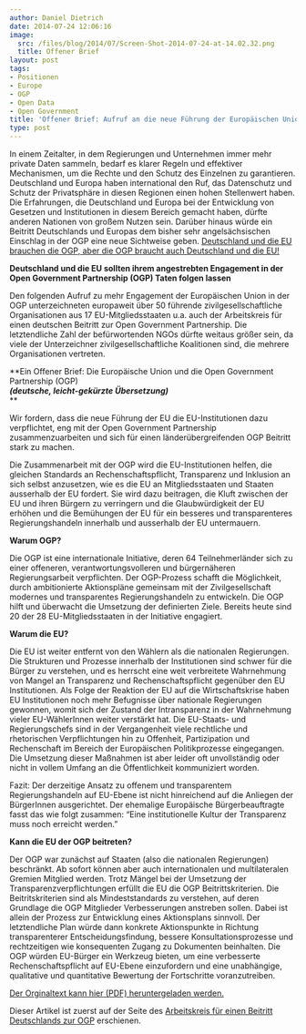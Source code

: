 ```yaml
---
author: Daniel Dietrich
date: 2014-07-24 12:06:16
image:
  src: /files/blog/2014/07/Screen-Shot-2014-07-24-at-14.02.32.png
  title: Offener Brief
layout: post
tags:
- Positionen
- Europe
- OGP
- Open Data
- Open Government
title: 'Offener Brief: Aufruf an die neue Führung der Europäischen Union die Rechte und den Schutz des Einzelnen zu garantieren'
type: post
---
```


In einem Zeitalter, in dem Regierungen und Unternehmen immer mehr private Daten sammeln, bedarf es klarer Regeln und effektiver Mechanismen, um die Rechte und den Schutz des Einzelnen zu garantieren. Deutschland und Europa haben international den Ruf, das Datenschutz und Schutz der Privatsphäre in diesen Regionen einen hohen Stellenwert haben. Die Erfahrungen, die Deutschland und Europa bei der Entwicklung von Gesetzen und Institutionen in diesem Bereich gemacht haben, dürfte anderen Nationen von großem Nutzen sein. Darüber hinaus würde ein Beitritt Deutschlands und Europas dem bisher sehr angelsächsischen Einschlag in der OGP eine neue Sichtweise geben. [Deutschland und die EU brauchen die OGP, aber die OGP braucht auch Deutschland und die EU!](/blog/2013/10/deutschland-muss-der-open-government-partnership-beitreten/)

**Deutschland und die EU sollten ihrem angestrebten Engagement in der Open Government Partnership (OGP) Taten folgen lassen**

Den folgenden Aufruf zu mehr Engagement der Europäischen Union in der OGP unterzeichneten europaweit über 50 führende zivilgesellschaftliche Organisationen aus 17 EU-Mitgliedsstaaten u.a. auch der Arbeitskreis für einen deutschen Beitritt zur Open Government Partnership. Die letztendliche Zahl der befürwortenden NGOs dürfte weitaus größer sein, da viele der Unterzeichner zivilgesellschaftliche Koalitionen sind, die mehrere Organisationen vertreten.

**Ein Offener Brief: Die Europäische Union und die Open Government Partnership (OGP)  
**_(deutsche, leicht-gekürzte Übersetzung)_**  
**

Wir fordern, dass die neue Führung der EU die EU-Institutionen dazu verpflichtet, eng mit der Open Government Partnership zusammenzuarbeiten und sich für einen länderübergreifenden OGP Beitritt stark zu machen.

Die Zusammenarbeit mit der OGP wird die EU-Institutionen helfen, die gleichen Standards an Rechenschaftspflicht, Transparenz und Inklusion an sich selbst anzusetzen, wie es die EU an Mitgliedsstaaten und Staaten ausserhalb der EU fordert. Sie wird dazu beitragen, die Kluft zwischen der EU und ihren Bürgern zu verringern und die Glaubwürdigkeit der EU erhöhen und die Bemühungen der EU für ein besseres und transparenteres Regierungshandeln innerhalb und ausserhalb der EU untermauern.

**Warum OGP?**

Die OGP ist eine internationale Initiative, deren 64 Teilnehmerländer sich zu einer offeneren, verantwortungsvolleren und bürgernäheren Regierungsarbeit verpflichten. Der OGP-Prozess schafft die Möglichkeit, durch ambitionierte Aktionspläne gemeinsam mit der Zivilgesellschaft modernes und transparentes Regierungshandeln zu entwickeln. Die OGP hilft und überwacht die Umsetzung der definierten Ziele. Bereits heute sind 20 der 28 EU-Mitgliedsstaaten in der Initiative engagiert.

**Warum die EU?**

Die EU ist weiter entfernt von den Wählern als die nationalen Regierungen. Die Strukturen und Prozesse innerhalb der Institutionen sind schwer für die Bürger zu verstehen, und es herrscht eine weit verbreitete Wahrnehmung von Mangel an Transparenz und Rechenschaftspflicht gegenüber den EU Institutionen. Als Folge der Reaktion der EU auf die Wirtschaftskrise haben EU Institutionen noch mehr Befugnisse über nationale Regierungen gewonnen, womit sich der Zustand der Intransparenz in der Wahrnehmung vieler EU-WählerInnen weiter verstärkt hat. Die EU-Staats- und Regierungschefs sind in der Vergangenheit viele rechtliche und rhetorischen Verpflichtungen hin zu Offenheit, Partizipation und Rechenschaft im Bereich der Europäischen Politikprozesse eingegangen. Die Umsetzung dieser Maßnahmen ist aber leider oft unvollständig oder nicht in vollem Umfang an die Öffentlichkeit kommuniziert worden.

Fazit: Der derzeitige Ansatz zu offenem und transparentem Regierungshandeln auf EU-Ebene ist nicht hinreichend auf die Anliegen der BürgerInnen ausgerichtet. Der ehemalige Europäische Bürgerbeauftragte fasst das wie folgt zusammen: “Eine institutionelle Kultur der Transparenz muss noch erreicht werden.”

**Kann die EU der OGP beitreten?**

Der OGP war zunächst auf Staaten (also die nationalen Regierungen) beschränkt. Ab sofort können aber auch internationalen und multilateralen Gremien Mitglied werden. Trotz Mängel bei der Umsetzung der Transparenzverpflichtungen erfüllt die EU die OGP Beitrittskriterien. Die Beitritskriterien sind als Mindeststandards zu verstehen, auf deren Grundlage die OGP Mitglieder Verbesserungen anstreben sollen. Dabei ist allein der Prozess zur Entwicklung eines Aktionsplans sinnvoll. Der letztendliche Plan würde dann konkrete Aktionspunkte in Richtung transparenterer Entscheidungsfindung, bessere Konsultationsprozesse und rechtzeitigen wie konsequenten Zugang zu Dokumenten beinhalten. Die OGP würden EU-Bürger ein Werkzeug bieten, um eine verbesserte Rechenschaftspflicht auf EU-Ebene einzufordern und eine unabhängige, qualitative und quantitative Bewertung der Fortschritte voranzutreiben.

[Der Orginaltext kann hier (PDF) heruntergeladen werden.](http://opengovpartnership.de/files/2014/07/OGP-EU-CSO-statement-july-2014.pdf)

Dieser Artikel ist zuerst auf der Seite des [Arbeitskreis für einen Beitritt Deutschlands zur OGP](http://opengovpartnership.de/2014/07/offener-brief-aufruf-an-die-neue-fuehrung-der-europaeischen-union-die-rechte-und-den-schutz-des-einzelnen-zu-garantieren/) erschienen.